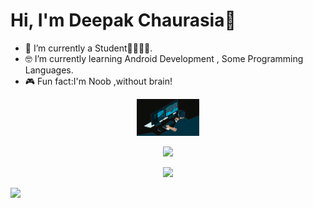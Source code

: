 # Hi, I'm Deepak Chaurasia👋


- 📱  I’m currently a Student👋🏾‍👨‍💻.
- 🤓  I’m currently learning Android Development , Some Programming Languages.
- 🎮  Fun fact:I'm  Noob ,without brain!



<p align="center"><img width="100" src="https://raw.githubusercontent.com/Potential17/Potential17/master/user%20(2).gif"></p>
<p align="center"><a href="https://github.com/DeepakChaurasia30"><img src="https://github-readme-stats.vercel.app/api?username=DeepakChaurasia30&show_icons=true&theme=highcontrast"></a></p>
<p align="center"><a href="https://github.com/DeepakChaurasia30"><img src="https://github-readme-stats.vercel.app/api/top-langs/?username=DeepakChaurasia30&theme=highcontrast&layout=compact"></a></p>



![](https://komarev.com/ghpvc/?username=DeepakChaurasia30&color=dc143c)
